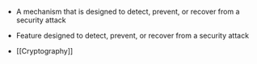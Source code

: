 - A mechanism that is designed to detect, prevent, or recover from a security attack

- Feature designed to detect, prevent, or recover from a security attack

- [[Cryptography]]